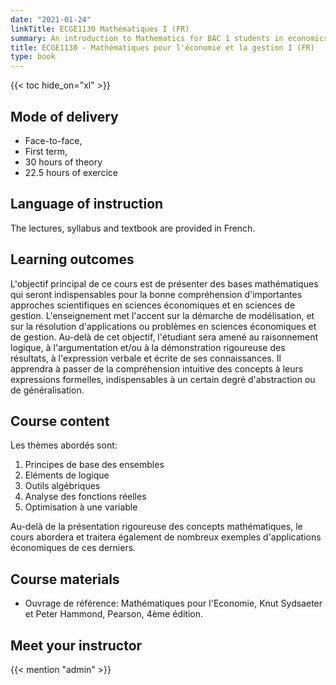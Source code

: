 ```yaml
---
date: "2021-01-24"
linkTitle: ECGE1130 Mathématiques I (FR)
summary: An introduction to Mathematics for BAC 1 students in economics and business.
title: ECGE1130 - Mathématiques pour l'économie et la gestion I (FR)
type: book
---
```


{{< toc hide_on="xl" >}}

## Mode of delivery

- Face-to-face, 
- First term, 
- 30 hours of theory 
- 22.5 hours of exercice

## Language of instruction

The lectures, syllabus and textbook are provided in French. 

## Learning outcomes

L'objectif principal de ce cours est de présenter des bases mathématiques qui seront indispensables pour la bonne compréhension d'importantes approches scientifiques en sciences économiques et en sciences de gestion. L'enseignement met l'accent sur la démarche de modélisation, et sur la résolution d'applications ou problèmes en sciences économiques et de gestion. Au-delà de cet objectif, l'étudiant sera amené au raisonnement logique, à l'argumentation et/ou à la démonstration rigoureuse des résultats, à l'expression verbale et écrite de ses connaissances. Il apprendra à passer de la compréhension intuitive des concepts à leurs expressions formelles, indispensables à un certain degré d'abstraction ou de généralisation.


## Course content
Les thèmes abordés sont:
1) Principes de base des ensembles
2) Eléments de logique
3) Outils algébriques
4) Analyse des fonctions réelles
5) Optimisation à une variable

Au-delà de la présentation rigoureuse des concepts mathématiques, le cours abordera et traitera également de nombreux exemples d'applications économiques de ces derniers.

## Course materials
- Ouvrage de référence: Mathématiques pour l'Economie, Knut Sydsaeter et Peter Hammond, Pearson, 4ème édition.

## Meet your instructor

{{< mention "admin" >}}

